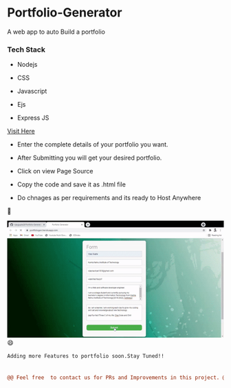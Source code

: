 # Portfolio-Generator

A web app to auto Build a portfolio

### Tech Stack

- Nodejs

- CSS

- Javascript

- Ejs

- Express JS



[Visit Here](https://portfoliogen.herokuapp.com/)

- Enter the complete details of your portfolio you want.

- After Submitting you will get your desired portfolio.

- Click on view Page Source

- Copy the code and save it as .html file

- Do chnages as per requirements and its ready to Host Anywhere

🙂

![gif](1.gif)
😄
```diff
Adding more Features to portfolio soon.Stay Tuned!!


@@ Feel free  to contact us for PRs and Improvements in this project. @@ 
